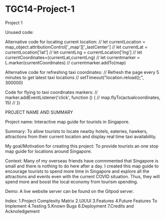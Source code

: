 # TGC14-Project-1
Project 1

Unused code:

Alternative code for locating current location:
// let currentLocation = map_object.attributionControl['_map']['_lastCenter']
// let currentLat = currentLocation['lat']
// let currentLng = currentLocation['lng']
// let currentCoordinates=(currentLat,currentLng)
// let currentmarker = L.marker(currentCoordinates)
// currentmarker.addTo(map)

Alternative code for refreshing taxi coordinates:
// Refresh the page every 5 minutes to get latest taxi locations
// setTimeout("location.reload();", 300000)

Code for flying to taxi coordinates markers:
// marker.addEventListener('click', function () {
    //   map.flyTo(actualcoordinates, 15)
    // })

PROJECT NAME AND SUMMARY

Project name: Interactive map guide for tourists in Singapore.

Summary: To allow tourists to locate nearby hotels, eateries, hawkers, attractions from their current location and display real time taxi availability.

My goal/Motivation for creating this project: To provide tourists an one stop map guide for locations around Singapore.

Context: Many of my overseas friends have commmented that Singapore is small and there is nothing to do here after a day. I created this map guide to encourage tourists to spend more time in Singapore and explore all the attractions and events even with the current COVID situation. Thus, they will spend more and boost the local economy from tourism spending.

Demo: A live website server can be found on the Gitpod server.

Index:
1.Project Complexity Matrix 
2.UX/UI
3.Features
4.Future Features To Implement
4.Testing
5.Known Bugs
6.Deployment
7.Credits and Acknoledgement



